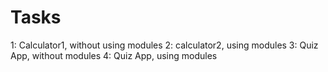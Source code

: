 # Tasks
1: Calculator1, without using modules
2: calculator2, using modules
3: Quiz App, without modules
4: Quiz App, using modules
